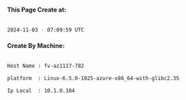 
   
#### This Page Create at:

```bash

2024-11-03 - 07:09:59 UTC

```

#### Create By Machine:

```bash

Host Name : fv-az1117-782

platform  : Linux-6.5.0-1025-azure-x86_64-with-glibc2.35

Ip Local  : 10.1.0.104

```

